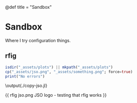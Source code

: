 @def title = "Sandbox"

# Sandbox

Where I try configuration things.

## rfig

```julia:./copy-jso.jl
isdir("_assets/plots") || mkpath("_assets/plots")
cp("_assets/jso.png", "_assets/something.png"; force=true)
print("No errors")
```

\output{./copy-jso.jl}

{{ rfig jso.png JSO logo - testing that rfig works }}